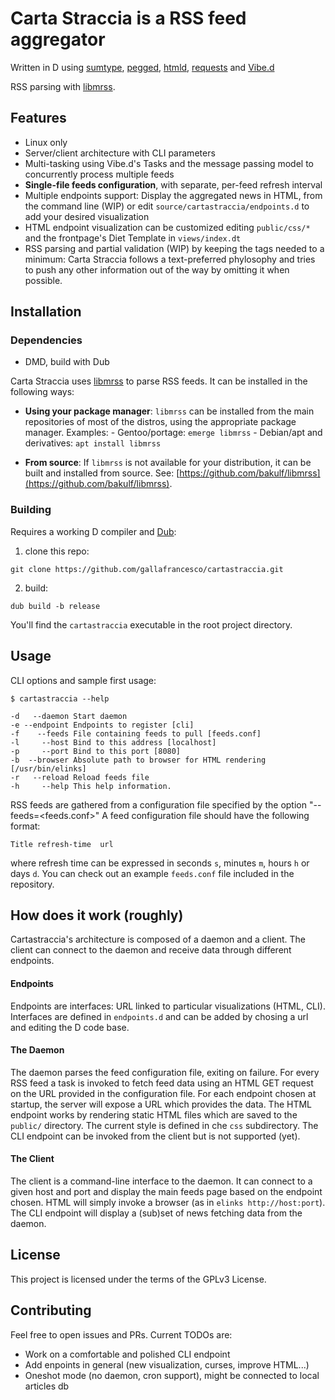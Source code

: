 # Carta Straccia is a RSS feed aggregator

Written in D using [sumtype](https://code.dlang.org/packages/sumtype),
[pegged](https://code.dlang.org/packages/pegged),
[htmld](https://code.dlang.org/packages/htmld),
[requests](https://code.dlang.org/packages/requests) and [Vibe.d](https://vibed.org)

RSS parsing with
[libmrss](https://autistici.org/bakunin/libmrss/doc/index.html).

## Features

* Linux only
* Server/client architecture with CLI parameters
* Multi-tasking using Vibe.d's Tasks and the message passing model to
  concurrently process multiple feeds
* **Single-file feeds configuration**, with separate, per-feed refresh interval
* Multiple endpoints support: Display the aggregated news in HTML, from the
  command line (WIP) or edit `source/cartastraccia/endpoints.d` to add your
  desired visualization
* HTML endpoint visualization can be customized editing `public/css/*` and the
  frontpage's Diet Template in `views/index.dt`
* RSS parsing and partial validation (WIP) by keeping the tags needed to a
  minimum: Carta Straccia follows a text-preferred phylosophy and tries to push
  any other information out of the way by omitting it when possible.

## Installation

### Dependencies

* DMD, build with Dub

Carta Straccia uses
[libmrss](https://autistici.org/bakunin/libmrss/doc/index.html) to parse RSS
feeds. It can be installed in the following ways:

* **Using your package manager**: `libmrss` can be installed from the
	main repositories of most of the distros, using the appropriate
	package manager. Examples:
		- Gentoo/portage: `emerge libmrss`
		- Debian/apt and derivatives: `apt install libmrss`


* **From source**: If `libmrss` is not available for your distribution,
it can be built and installed from source. See:
[https://github.com/bakulf/libmrss](https://github.com/bakulf/libmrss).

### Building

Requires a working D compiler and [Dub](https://github.com/dlang/dub):

1. clone this repo:

```
git clone https://github.com/gallafrancesco/cartastraccia.git
```

2. build:

```
dub build -b release
```

You'll find the `cartastraccia` executable in the root project directory.

## Usage

CLI options and sample first usage:
```
$ cartastraccia --help

-d   --daemon Start daemon
-e --endpoint Endpoints to register [cli]
-f    --feeds File containing feeds to pull [feeds.conf]
-l     --host Bind to this address [localhost]
-p     --port Bind to this port [8080]
-b  --browser Absolute path to browser for HTML rendering [/usr/bin/elinks]
-r   --reload Reload feeds file
-h     --help This help information.
```

RSS feeds are gathered from a configuration file specified by the option "--feeds=<feeds.conf>"
A feed configuration file should have the following format:

```
Title refresh-time  url
```

where refresh time can be expressed in seconds `s`, minutes `m`, hours `h` or days `d`.
You can check out an example `feeds.conf` file included in the repository.

## How does it work (roughly)

Cartastraccia's architecture is composed of a daemon and a client. The client can connect to the daemon and receive data through different endpoints.

#### Endpoints

Endpoints are interfaces: URL linked to particular visualizations (HTML, CLI). Interfaces are defined in `endpoints.d` and can be added by chosing a url and editing the D code base.

#### The Daemon

The daemon parses the feed configuration file, exiting on failure.
For every RSS feed a task is invoked to fetch feed data using an HTML GET request on the URL provided in the configuration file.
For each endpoint chosen at startup, the server will expose a URL which provides the data.
The HTML endpoint works by rendering static HTML files which are saved to the `public/` directory. The current style is defined in che `css` subdirectory.
The CLI endpoint can be invoked from the client but is not supported (yet).

#### The Client

The client is a command-line interface to the daemon. It can connect to a given host and port and display the main feeds page based on the endpoint chosen.
HTML will simply invoke a browser (as in `elinks http://host:port`). The CLI endpoint will display a (sub)set of news fetching data from the daemon.

## License

This project is licensed under the terms of the GPLv3 License.

## Contributing

Feel free to open issues and PRs. Current TODOs are:

* Work on a comfortable and polished CLI endpoint
* Add enpoints in general (new visualization, curses, improve HTML...)
* Oneshot mode (no daemon, cron support), might be connected to local articles db
